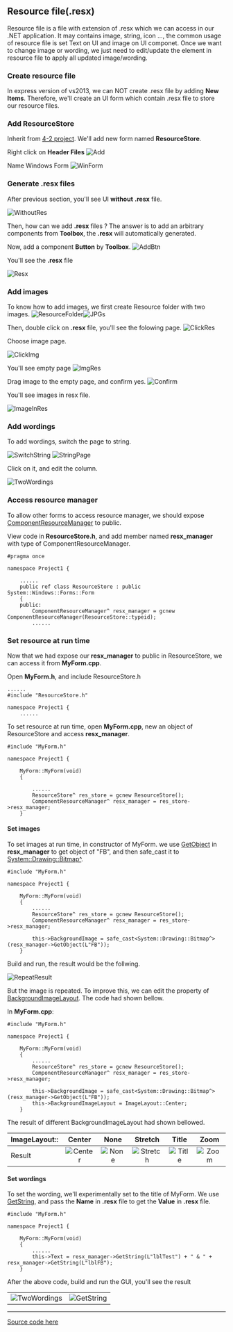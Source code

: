 ## Resource file(.resx)

Resource file is a file with extension of .resx which we can access in our .NET application. It may contains image, string, icon ..., the common usage of resource file is set Text on UI and image on UI componet. Once we want to change image or wording, we just need to edit/update the element in resource file to apply all updated image/wording.

### Create resource file
In express version of vs2013, we can NOT create .resx file by adding **New Items**. Therefore, we'll create an UI form which contain .resx file to store our resource files.

### Add ResourceStore
Inherit from [4-2 project](/doc/Ch4/src/4-2). We'll add new form named **ResourceStore**.

Right click on **Header Files**
![Add](/doc/Ch9/img/9-2-1-1.jpg)

Name Windows Form
![WinForm](/doc/Ch9/img/9-2-1-2.jpg)

### Generate .resx files
After previous section, you'll see UI **without** **.resx** file.

![WithoutRes](/doc/Ch9/img/9-2-1-3.jpg)

Then, how can we add **.resx** files ? The answer is to add an arbitrary components from **Toolbox**, the **.resx** will automatically generated.

Now, add a component **Button** by **Toolbox**.
![AddBtn](/doc/Ch9/img/9-2-1-4.jpg)

You'll see the **.resx** file

![Resx](/doc/Ch9/img/9-2-1-5.jpg)

### Add images
To know how to add images, we first create Resource folder with two images.
![ResourceFolder](/doc/Ch9/img/9-2-1-6.jpg)![JPGs](/doc/Ch9/img/9-2-1-7.jpg)

Then, double click on **.resx** file, you'll see the folowing page.
![ClickRes](/doc/Ch9/img/9-2-1-8.jpg)

Choose image page.

![ClickImg](/doc/Ch9/img/9-2-1-9.jpg)

You'll see empty page
![ImgRes](/doc/Ch9/img/9-2-1-10.jpg)

Drag image to the empty page, and confirm yes.
![Confirm](/doc/Ch9/img/9-2-1-11.jpg)

You'll see images in resx file.

![ImageInRes](/doc/Ch9/img/9-2-1-12.jpg)

### Add wordings
To add wordings, switch the page to string.

![SwitchString](/doc/Ch9/img/9-2-1-13.jpg)
![StringPage](/doc/Ch9/img/9-2-1-14.jpg)

Click on it, and edit the column.

![TwoWordings](/doc/Ch9/img/9-2-1-15.jpg)

### Access resource manager
To allow other forms to access resource manager, we should expose [ComponentResourceManager](https://msdn.microsoft.com/zh-tw/library/system.componentmodel.componentresourcemanager(v=vs.110).aspx) to public.

View code in **ResourceStore.h**, and add member named **resx_manager** with type of ComponentResourceManager.

````
#pragma once

namespace Project1 {

    ......
	public ref class ResourceStore : public System::Windows::Forms::Form
	{
	public:
		ComponentResourceManager^ resx_manager = gcnew ComponentResourceManager(ResourceStore::typeid);
		......
````

### Set resource at run time
Now that we had expose our **resx_manager** to public in ResourceStore, we can access it from **MyForm.cpp**.

Open **MyForm.h**, and include ResourceStore.h
````
......
#include "ResourceStore.h"

namespace Project1 {
    ......
````

To set resource at run time, open **MyForm.cpp**, new an object of ResourceStore and access **resx_manager**.
````
#include "MyForm.h"

namespace Project1 {

    MyForm::MyForm(void)
    {

        ......
        ResourceStore^ res_store = gcnew ResourceStore();
        ComponentResourceManager^ resx_manager = res_store->resx_manager;
    }
````
#### Set images
To set images at run time, in constructor of MyForm. we use [GetObject](https://msdn.microsoft.com/zh-tw/library/963f81yd(v=vs.110).aspx) in **resx_manager** to get object of "FB", and then safe_cast it to [System::Drawing::Bitmap^](https://msdn.microsoft.com/zh-tw/library/system.drawing.bitmap(v=vs.110).aspx).
````
#include "MyForm.h"

namespace Project1 {

    MyForm::MyForm(void)
    {
        ......
        ResourceStore^ res_store = gcnew ResourceStore();
        ComponentResourceManager^ resx_manager = res_store->resx_manager;

        this->BackgroundImage = safe_cast<System::Drawing::Bitmap^>(resx_manager->GetObject(L"FB"));
    }

````

Build and run, the result would be the follwing.

![RepeatResult](/doc/Ch9/img/9-2-1-16.jpg)

But the image is repeated. To improve this, we can edit the property of [BackgroundImageLayout](https://msdn.microsoft.com/zh-tw/library/system.windows.forms.control.backgroundimagelayout(v=vs.110).aspx). The code had shown bellow.

In **MyForm.cpp**:
````
#include "MyForm.h"

namespace Project1 {

    MyForm::MyForm(void)
    {
        ......
        ResourceStore^ res_store = gcnew ResourceStore();
        ComponentResourceManager^ resx_manager = res_store->resx_manager;

        this->BackgroundImage = safe_cast<System::Drawing::Bitmap^>(resx_manager->GetObject(L"FB"));
        this->BackgroundImageLayout = ImageLayout::Center;
    }
````

The result of different BackgroundImageLayout had shown bellowed.

|  ImageLayout::   | Center | None | Stretch | Title | Zoom |
| ------------- |:-------------:|:-------------:|:-------------:|:-------------:|:-------------:|
| Result    | ![Center](/doc/Ch9/img/9-2-1-17.jpg) |![None](/doc/Ch9/img/9-2-1-18.jpg) |![Stretch](/doc/Ch9/img/9-2-1-19.jpg) |![Title](/doc/Ch9/img/9-2-1-20.jpg) |![Zoom](/doc/Ch9/img/9-2-1-21.jpg) |


#### Set wordings

To set the wording, we'll experimentally set to the title of MyForm. We use [GetString](https://msdn.microsoft.com/zh-tw/library/d17ax2xk(v=vs.110).aspx), and pass the **Name** in **.resx** file to get the **Value** in **.resx** file.
````
#include "MyForm.h"

namespace Project1 {

    MyForm::MyForm(void)
    {
        ......
        this->Text = resx_manager->GetString(L"lblTest") + " & " + resx_manager->GetString(L"lblFB");
    }
````

After the above code, build and run the GUI, you'll see the result

|   |  |
| ------------- |:-------------:|
| ![TwoWordings](/doc/Ch9/img/9-2-1-15.jpg)   |![GetString](/doc/Ch9/img/9-2-1-22.jpg) |



***
[Source code here](/doc/Ch9/src/9-2-1)



